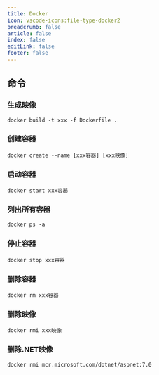 ```yaml
---
title: Docker
icon: vscode-icons:file-type-docker2
breadcrumb: false
article: false
index: false
editLink: false
footer: false
---
```


## 命令

### 生成映像

```.NET CLI
docker build -t xxx -f Dockerfile .
```

### 创建容器

```.NET CLI
docker create --name [xxx容器] [xxx映像]
```

### 启动容器

```.NET CLI
docker start xxx容器
```

### 列出所有容器

```.NET CLI
docker ps -a
```

### 停止容器

```.NET CLI
docker stop xxx容器
```

### 删除容器

```.NET CLI
docker rm xxx容器
```

### 删除映像

```.NET CLI
docker rmi xxx映像
```

### 删除.NET映像

```.NET CLI
docker rmi mcr.microsoft.com/dotnet/aspnet:7.0
```
